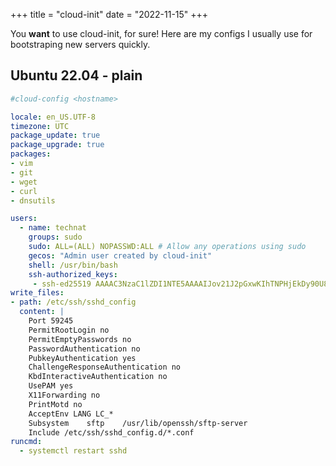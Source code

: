 +++
title = "cloud-init"
date = "2022-11-15"
+++

You **want** to use cloud-init, for sure! Here are my configs I usually use for bootstraping new servers quickly.

## Ubuntu 22.04 - plain

```yaml
#cloud-config <hostname>

locale: en_US.UTF-8
timezone: UTC
package_update: true
package_upgrade: true
packages:
- vim
- git
- wget
- curl
- dnsutils

users:
  - name: technat
    groups: sudo
    sudo: ALL=(ALL) NOPASSWD:ALL # Allow any operations using sudo
    gecos: "Admin user created by cloud-init"
    shell: /usr/bin/bash
    ssh-authorized_keys:
     - ssh-ed25519 AAAAC3NzaC1lZDI1NTE5AAAAIJov21J2pGxwKIhTNPHjEkDy90U8VJBMiAodc2svmnFC cardno:18 055 612
write_files:
- path: /etc/ssh/sshd_config
  content: |
    Port 59245
    PermitRootLogin no
    PermitEmptyPasswords no
    PasswordAuthentication no
    PubkeyAuthentication yes
    ChallengeResponseAuthentication no
    KbdInteractiveAuthentication no
    UsePAM yes
    X11Forwarding no
    PrintMotd no
    AcceptEnv LANG LC_*
    Subsystem    sftp    /usr/lib/openssh/sftp-server
    Include /etc/ssh/sshd_config.d/*.conf
runcmd:
  - systemctl restart sshd
```
